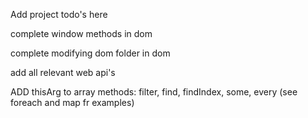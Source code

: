 Add project todo's here

complete window methods in dom

complete modifying dom folder in dom

add all relevant web api's

ADD thisArg to array methods: filter, find, findIndex, some, every (see foreach and map fr examples)
